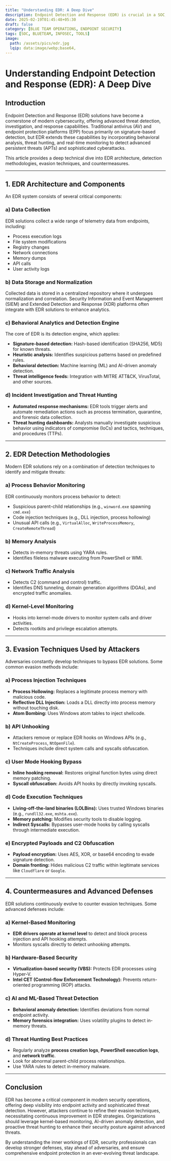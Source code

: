 ```yaml
---
title: "Understanding EDR: A Deep Dive"
description: Endpoint Detection and Response (EDR) is crucial in a SOC, enabling real-time threat detection, incident response, and forensic analysis to protect endpoints, reduce breach impact, and enhance security posture.
date: 2025-02-19T01:45:48+05:30
draft: false
category: [BLUE TEAM OPERATIONS, ENDPOINT SECURITY]
tags: [SOC, BLUETEAM, INFOSEC, TOOLS]
image:
  path: /assets/pics/edr.jpg
  lqip: data:image/webp;base64,
---
```


# Understanding Endpoint Detection and Response (EDR): A Deep Dive

## Introduction
Endpoint Detection and Response (EDR) solutions have become a cornerstone of modern cybersecurity, offering advanced threat detection, investigation, and response capabilities. Traditional antivirus (AV) and endpoint protection platforms (EPP) focus primarily on signature-based detection, but EDR extends these capabilities by incorporating behavioral analysis, threat hunting, and real-time monitoring to detect advanced persistent threats (APTs) and sophisticated cyberattacks.

This article provides a deep technical dive into EDR architecture, detection methodologies, evasion techniques, and countermeasures.

---

## 1. EDR Architecture and Components
An EDR system consists of several critical components:

### a) Data Collection
EDR solutions collect a wide range of telemetry data from endpoints, including:
- Process execution logs
- File system modifications
- Registry changes
- Network connections
- Memory dumps
- API calls
- User activity logs

### b) Data Storage and Normalization
Collected data is stored in a centralized repository where it undergoes normalization and correlation. Security Information and Event Management (SIEM) and Extended Detection and Response (XDR) platforms often integrate with EDR solutions to enhance analytics.

### c) Behavioral Analytics and Detection Engine
The core of EDR is its detection engine, which applies:
- **Signature-based detection:** Hash-based identification (SHA256, MD5) for known threats.
- **Heuristic analysis:** Identifies suspicious patterns based on predefined rules.
- **Behavioral detection:** Machine learning (ML) and AI-driven anomaly detection.
- **Threat intelligence feeds:** Integration with MITRE ATT&CK, VirusTotal, and other sources.

### d) Incident Investigation and Threat Hunting
- **Automated response mechanisms:** EDR tools trigger alerts and automate remediation actions such as process termination, quarantine, and forensic data collection.
- **Threat hunting dashboards:** Analysts manually investigate suspicious behavior using indicators of compromise (IoCs) and tactics, techniques, and procedures (TTPs).

---

## 2. EDR Detection Methodologies
Modern EDR solutions rely on a combination of detection techniques to identify and mitigate threats:

### a) Process Behavior Monitoring
EDR continuously monitors process behavior to detect:
- Suspicious parent-child relationships (e.g., `winword.exe` spawning `cmd.exe`)
- Code injection techniques (e.g., DLL injection, process hollowing)
- Unusual API calls (e.g., `VirtualAlloc`, `WriteProcessMemory`, `CreateRemoteThread`)

### b) Memory Analysis
- Detects in-memory threats using YARA rules.
- Identifies fileless malware executing from PowerShell or WMI.

### c) Network Traffic Analysis
- Detects C2 (command and control) traffic.
- Identifies DNS tunneling, domain generation algorithms (DGAs), and encrypted traffic anomalies.

### d) Kernel-Level Monitoring
- Hooks into kernel-mode drivers to monitor system calls and driver activities.
- Detects rootkits and privilege escalation attempts.

---

## 3. Evasion Techniques Used by Attackers
Adversaries constantly develop techniques to bypass EDR solutions. Some common evasion methods include:

### a) Process Injection Techniques
- **Process Hollowing:** Replaces a legitimate process memory with malicious code.
- **Reflective DLL Injection:** Loads a DLL directly into process memory without touching disk.
- **Atom Bombing:** Uses Windows atom tables to inject shellcode.

### b) API Unhooking
- Attackers remove or replace EDR hooks on Windows APIs (e.g., `NtCreateProcess`, `NtOpenFile`).
- Techniques include direct system calls and syscalls obfuscation.

### c) User Mode Hooking Bypass
- **Inline hooking removal:** Restores original function bytes using direct memory patching.
- **Syscall obfuscation:** Avoids API hooks by directly invoking syscalls.

### d) Code Execution Techniques
- **Living-off-the-land binaries (LOLBins):** Uses trusted Windows binaries (e.g., `rundll32.exe`, `mshta.exe`).
- **Memory patching:** Modifies security tools to disable logging.
- **Indirect Syscalls:** Bypasses user-mode hooks by calling syscalls through intermediate execution.

### e) Encrypted Payloads and C2 Obfuscation
- **Payload encryption:** Uses AES, XOR, or base64 encoding to evade signature detection.
- **Domain fronting:** Hides malicious C2 traffic within legitimate services like `Cloudflare` or `Google`.

---

## 4. Countermeasures and Advanced Defenses
EDR solutions continuously evolve to counter evasion techniques. Some advanced defenses include:

### a) Kernel-Based Monitoring
- **EDR drivers operate at kernel level** to detect and block process injection and API hooking attempts.
- Monitors syscalls directly to detect unhooking attempts.

### b) Hardware-Based Security
- **Virtualization-based security (VBS):** Protects EDR processes using Hyper-V.
- **Intel CET (Control-flow Enforcement Technology):** Prevents return-oriented programming (ROP) attacks.

### c) AI and ML-Based Threat Detection
- **Behavioral anomaly detection:** Identifies deviations from normal endpoint activity.
- **Memory forensics integration:** Uses volatility plugins to detect in-memory threats.

### d) Threat Hunting Best Practices
- Regularly analyze **process creation logs**, **PowerShell execution logs**, and **network traffic**.
- Look for abnormal parent-child process relationships.
- Use YARA rules to detect in-memory malware.

---

## Conclusion
EDR has become a critical component in modern security operations, offering deep visibility into endpoint activity and sophisticated threat detection. However, attackers continue to refine their evasion techniques, necessitating continuous improvement in EDR strategies. Organizations should leverage kernel-based monitoring, AI-driven anomaly detection, and proactive threat hunting to enhance their security posture against advanced threats.

By understanding the inner workings of EDR, security professionals can develop stronger defenses, stay ahead of adversaries, and ensure comprehensive endpoint protection in an ever-evolving threat landscape.

